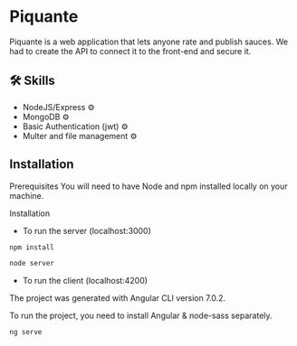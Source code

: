 
# Piquante

Piquante is a web application that lets anyone rate and publish sauces. We had to create the API to connect it to the front-end and secure it.

## 🛠 Skills
 - NodeJS/Express ⚙️
 - MongoDB ⚙️
 - Basic Authentication (jwt) ⚙️
 - Multer and file management ⚙️


## Installation

Prerequisites
You will need to have Node and npm installed locally on your machine.


Installation

- To run the server (localhost:3000)

```bash
npm install
```

```bash
node server
```

- To run the client (localhost:4200)

The project was generated with Angular CLI version 7.0.2.

To run the project, you need to install Angular & node-sass separately.

```bash
ng serve
```
